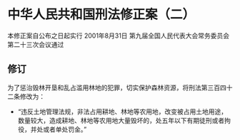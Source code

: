 # 中华人民共和国刑法修正案（二）
本修正案自公布之日起实行
2001年8月31日 第九届全国人民代表大会常务委员会第二十三次会议通过
<!-- INFO END -->

## 修订

为了惩治毁林开垦和乱占滥用林地的犯罪，切实保护森林资源，将刑法第三百四十二条修改为：
 - “违反土地管理法规，非法占用耕地、林地等农用地，改变被占用土地用途，数量较大，造成耕地、林地等农用地大量毁坏的，处五年以下有期徒刑或者拘役，并处或者单处罚金。”